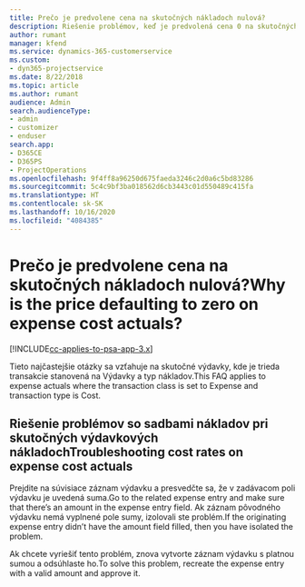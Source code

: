 ```yaml
---
title: Prečo je predvolene cena na skutočných nákladoch nulová?
description: Riešenie problémov, keď je predvolená cena 0 na skutočných výdavkových nákladoch.
author: rumant
manager: kfend
ms.service: dynamics-365-customerservice
ms.custom:
- dyn365-projectservice
ms.date: 8/22/2018
ms.topic: article
ms.author: rumant
audience: Admin
search.audienceType:
- admin
- customizer
- enduser
search.app:
- D365CE
- D365PS
- ProjectOperations
ms.openlocfilehash: 9f4ff8a96250d675faeda3246c2d0a6c5bd83286
ms.sourcegitcommit: 5c4c9bf3ba018562d6cb3443c01d550489c415fa
ms.translationtype: HT
ms.contentlocale: sk-SK
ms.lasthandoff: 10/16/2020
ms.locfileid: "4084385"
---
```

# <a name="why-is-the-price-defaulting-to-zero-on-expense-cost-actuals"></a><span data-ttu-id="83d07-103">Prečo je predvolene cena na skutočných nákladoch nulová?</span><span class="sxs-lookup"><span data-stu-id="83d07-103">Why is the price defaulting to zero on expense cost actuals?</span></span>

[!INCLUDE[cc-applies-to-psa-app-3.x](../includes/cc-applies-to-psa-app-3x.md)]

<span data-ttu-id="83d07-104">Tieto najčastejšie otázky sa vzťahuje na skutočné výdavky, kde je trieda transakcie stanovená na Výdavky a typ nákladov.</span><span class="sxs-lookup"><span data-stu-id="83d07-104">This FAQ applies to expense actuals where the transaction class is set to Expense and transaction type is Cost.</span></span>

## <a name="troubleshooting-cost-rates-on-expense-cost-actuals"></a><span data-ttu-id="83d07-105">Riešenie problémov so sadbami nákladov pri skutočných výdavkových nákladoch</span><span class="sxs-lookup"><span data-stu-id="83d07-105">Troubleshooting cost rates on expense cost actuals</span></span>

<span data-ttu-id="83d07-106">Prejdite na súvisiace záznam výdavku a presvedčte sa, že v zadávacom poli výdavku je uvedená suma.</span><span class="sxs-lookup"><span data-stu-id="83d07-106">Go to the related expense entry and make sure that there’s an amount in the expense entry field.</span></span> <span data-ttu-id="83d07-107">Ak záznam pôvodného výdavku nemá vyplnené pole sumy, izolovali ste problém.</span><span class="sxs-lookup"><span data-stu-id="83d07-107">If the originating expense entry didn’t have the amount field filled, then you have isolated the problem.</span></span>
 
<span data-ttu-id="83d07-108">Ak chcete vyriešiť tento problém, znova vytvorte záznam výdavku s platnou sumou a odsúhlaste ho.</span><span class="sxs-lookup"><span data-stu-id="83d07-108">To solve this problem, recreate the expense entry with a valid amount and approve it.</span></span>
